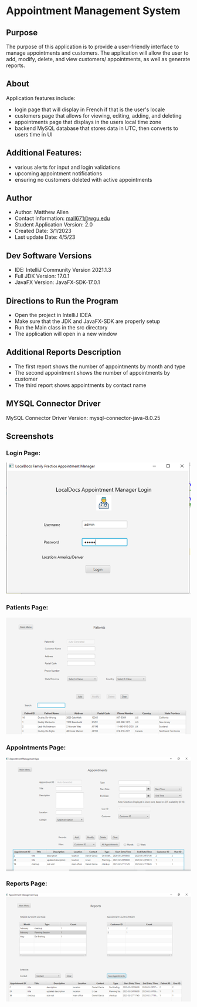 # Appointment Management System
## Purpose

The purpose of this application is to provide a user-friendly interface to manage appointments and customers. The application will allow the user to add, modify, delete, and view customers/ appointments, as well as generate reports.

## About
Application features include:

- login page that will display in French if that is the user's locale
- customers page that allows for viewing, editing, adding, and deleting 
- appointments page that displays in the users local time zone
- backend MySQL database that stores data in UTC, then converts to users time in UI

## Additional Features:
- various alerts for input and login validations
- upcoming appointment notifications
- ensuring no customers deleted with active appointments 


## Author
- Author: Matthew Allen
- Contact Information: mall671@wgu.edu
- Student Application Version: 2.0
- Created Date: 3/1/2023
- Last update Date: 4/5/23

## Dev Software Versions
- IDE: IntelliJ Community Version 2021.1.3
- Full JDK Version: 17.0.1
- JavaFX Version: JavaFX-SDK-17.0.1

## Directions to Run the Program

- Open the project in IntelliJ IDEA
- Make sure that the JDK and JavaFX-SDK are properly setup
- Run the Main class in the src directory
- The application will open in a new window

## Additional Reports Description
- The first report shows the number of appointments by month and type
- The second appointment shows the number of appointments by customer
- The third report shows appointments by contact name

## MYSQL Connector Driver
MySQL Connector Driver Version: mysql-connector-java-8.0.25

## Screenshots

### Login Page:

![loginPage](https://github.com/mallen13/java-appointment-manager/blob/master/loginPage.PNG)


### Patients Page:

![customersPage](https://github.com/mallen13/java-appointment-manager/blob/master/customersPage.PNG)


### Appointments Page:

![appointmentsPage](https://github.com/mallen13/java-appointment-manager/blob/master/appointmentsPage.PNG)


### Reports Page:

![reportsPage](https://github.com/mallen13/java-appointment-manager/blob/master/reportsPage.PNG)

